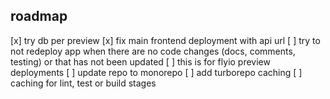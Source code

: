 ## roadmap

[x] try db per preview
[x] fix main frontend deployment with api url
[ ] try to not redeploy app when there are no code changes (docs, comments, testing) or that has not been updated
[ ] this is for flyio preview deployments
[ ] update repo to monorepo
[ ] add turborepo caching
[ ] caching for lint, test or build stages
